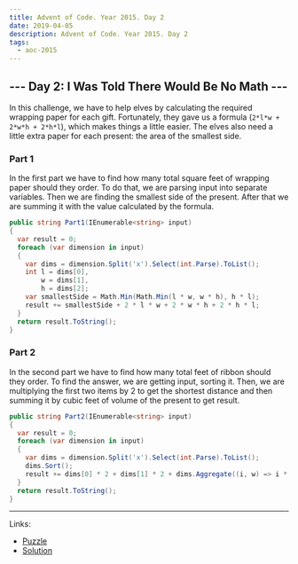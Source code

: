```yaml
---
title: Advent of Code. Year 2015. Day 2
date: 2019-04-05
description: Advent of Code. Year 2015. Day 2
tags:
  - aoc-2015
---
```

## --- Day 2: I Was Told There Would Be No Math ---

In this challenge, we have to help elves by calculating the required wrapping paper for each gift. Fortunately, they gave us a formula (`2*l*w + 2*w*h + 2*h*l`), which makes things a little easier. The elves also need a little extra paper for each present: the area of the smallest side.

### Part 1

In the first part we have to find how many total square feet of wrapping paper should they order. To do that, we are parsing input into separate variables. Then we are finding the smallest side of the present. After that we are summing it with the value calculated by the formula.

```csharp
public string Part1(IEnumerable<string> input)
{
  var result = 0;
  foreach (var dimension in input)
  {
    var dims = dimension.Split('x').Select(int.Parse).ToList();
    int l = dims[0],
        w = dims[1],
        h = dims[2];
    var smallestSide = Math.Min(Math.Min(l * w, w * h), h * l);
    result += smallestSide + 2 * l * w + 2 * w * h + 2 * h * l;
  }
  return result.ToString();
}
```

### Part 2

In the second part we have to find how many total feet of ribbon should they order. To find the answer, we are getting input, sorting it. Then, we are multiplying the first two items by 2 to get the shortest distance and then summing it by cubic feet of volume of the present to get result.

```csharp
public string Part2(IEnumerable<string> input)
{
  var result = 0;
  foreach (var dimension in input)
  {
    var dims = dimension.Split('x').Select(int.Parse).ToList();
    dims.Sort();
    result += dims[0] * 2 + dims[1] * 2 + dims.Aggregate((i, w) => i * w);
  }
  return result.ToString();
}
```

---
Links:
* [Puzzle](https://adventofcode.com/2015/day/2)
* [Solution](https://github.com/PDmatrix/advent-of-code/tree/master/CSharp/Solutions/2015/2)

